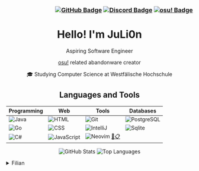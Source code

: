 <div align="center">

### <div align="right"> [![GitHub Badge](https://img.shields.io/badge/Github-%40JuLi0n_-black?logo=github&logoColor=black&url=https%3A%2F%2Fapi.github.com%2Fusers%2FJuLi0n21)](https://github.com/JuLi0n21) [![Discord Badge](https://img.shields.io/badge/Discord-%40JuLi0n_-blue?logo=discord&logoColor=blue)](https://discord.com/users/JuLi0n_) [![osu! Badge](https://img.shields.io/badge/osu%21-%40JuLi0n_-magenta?logo=osu&logoColor=magenta)](https://osu.ppy.sh/users/14100399) </div>

# Hello! I'm JuLi0n

 Aspiring Software Engineer

 [osu!](https://osu.ppy.sh) related abandonware creator

🎓 Studying Computer Science at Westfälische Hochschule

## Languages and Tools


| Programming | Web | Tools | Databases |
|-------------|-----|-------|-----------|
| ![Java](https://img.shields.io/badge/Java-darkred?style=flat&logo=java&logoColor=white) | ![HTML](https://img.shields.io/badge/-HTML-red?logo=html5) | ![Git](https://img.shields.io/badge/-Git-black?logo=git) | ![PostgreSQL](https://img.shields.io/badge/PostgreSQL-4169E1?style=flat&logo=postgresql&logoColor=white) |
| ![Go](https://img.shields.io/badge/Go-00ADD8?style=flat&logo=go&logoColor=white) | ![CSS](https://img.shields.io/badge/-CSS-blue?logo=css3) | ![IntelliJ](https://img.shields.io/badge/IntelliJ%20IDEA-000000?style=flat&logo=intellijidea&logoColor=white) | ![Sqlite](https://img.shields.io/badge/-Sqlite-pink?logo=sqlite) |
| ![C#](https://img.shields.io/badge/C%23-239120?style=flat&logo=csharp&logoColor=white) | ![JavaScript](https://img.shields.io/badge/JavaScript-FFFF00?style=flat&logo=javascript&logoColor=black) | ![Neovim](https://img.shields.io/badge/Neovim-57A143?style=flat&logo=neovim&logoColor=white) [🔧📋](https://github.com/juli0n21/kickstart.nvim) |  | 

![GitHub Stats](https://github-readme-stats.vercel.app/api?username=juli0n21&show_icons=true&theme=dark) ![Top Languages](https://github-readme-stats.vercel.app/api/top-langs/?username=juli0n21&layout=compact)

</div>

<details>
<summary>Filian</summary>

**[Filian](https://twitch.tv/filian)**

![Filian](filian.png)

</details>